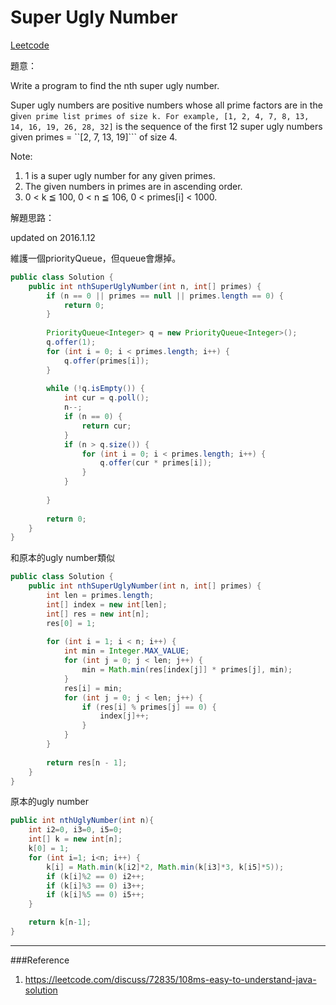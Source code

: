 # Super Ugly Number

[Leetcode](https://leetcode.com/problems/super-ugly-number/)

題意：

Write a program to find the nth super ugly number.

Super ugly numbers are positive numbers whose all prime factors are in the gi```ven prime list primes of size k. For example, [1, 2, 4, 7, 8, 13, 14, 16, 19, 26, 28, 32]``` is the sequence of the first 12 super ugly numbers given primes = ``[2, 7, 13, 19]``` of size 4.

Note:
1. 1 is a super ugly number for any given primes.
2. The given numbers in primes are in ascending order.
3. 0 < k ≦ 100, 0 < n ≦ 106, 0 < primes[i] < 1000.


解題思路：

updated on 2016.1.12

維護一個priorityQueue，但queue會爆掉。


```java
public class Solution {
    public int nthSuperUglyNumber(int n, int[] primes) {
        if (n == 0 || primes == null || primes.length == 0) {
            return 0;
        }
        
        PriorityQueue<Integer> q = new PriorityQueue<Integer>();
        q.offer(1);
        for (int i = 0; i < primes.length; i++) {
            q.offer(primes[i]);
        }
        
        while (!q.isEmpty()) {
            int cur = q.poll();
            n--;
            if (n == 0) {
                return cur;
            }
            if (n > q.size()) {
                for (int i = 0; i < primes.length; i++) {
                    q.offer(cur * primes[i]);
                }
            }
            
        }
        
        return 0;
    }
}

```

和原本的ugly number類似

```java
public class Solution {
    public int nthSuperUglyNumber(int n, int[] primes) {
        int len = primes.length;
        int[] index = new int[len];
        int[] res = new int[n];
        res[0] = 1;
        
        for (int i = 1; i < n; i++) {
            int min = Integer.MAX_VALUE;
            for (int j = 0; j < len; j++) {
                min = Math.min(res[index[j]] * primes[j], min);
            }
            res[i] = min;
            for (int j = 0; j < len; j++) {
                if (res[i] % primes[j] == 0) {
                    index[j]++;
                }
            }
        }
        
        return res[n - 1];
    }
}
```

原本的ugly number

```java
public int nthUglyNumber(int n){
    int i2=0, i3=0, i5=0;
    int[] k = new int[n];
    k[0] = 1;
    for (int i=1; i<n; i++) {
        k[i] = Math.min(k[i2]*2, Math.min(k[i3]*3, k[i5]*5));
        if (k[i]%2 == 0) i2++;
        if (k[i]%3 == 0) i3++;
        if (k[i]%5 == 0) i5++;
    }

    return k[n-1];
}
```

---
###Reference
1. https://leetcode.com/discuss/72835/108ms-easy-to-understand-java-solution